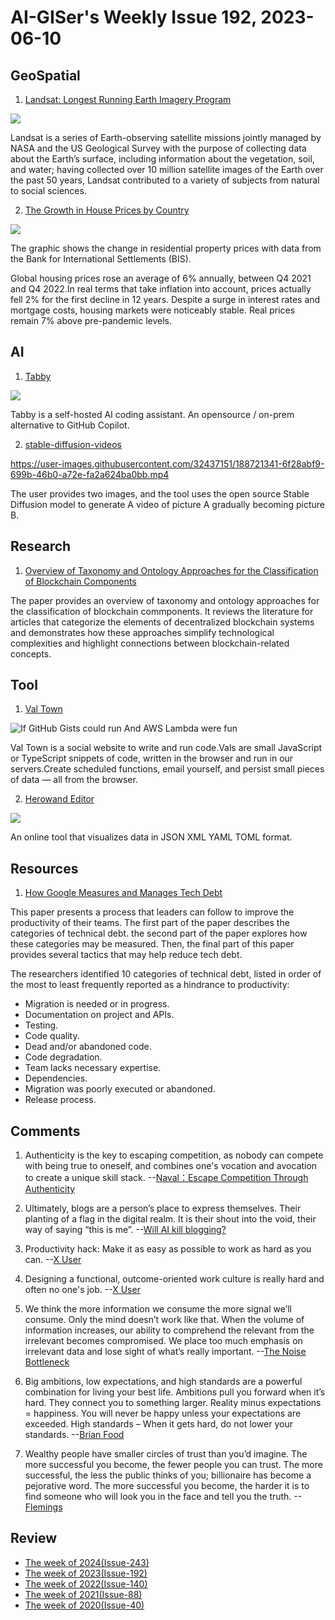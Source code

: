 # AI-GISer's Weekly Issue 192, 2023-06-10

## GeoSpatial

1. [Landsat: Longest Running Earth Imagery Program](https://www.geographyrealm.com/landsat-satellite-imagery/)

![](https://cdn.shortpixel.ai/spai/q_lossy+w_810+h_462+to_webp+ret_img/https://www.geographyrealm.com/wp-content/uploads/2022/07/landsat-1-and-8-comparison.jpg)

Landsat is a series of Earth-observing satellite missions jointly managed by NASA and the US Geological Survey with the purpose of collecting data about the Earth’s surface, including information about the vegetation, soil, and water; having collected over 10 million satellite images of the Earth over the past 50 years, Landsat contributed to a variety of subjects from natural to social sciences.

2. [The Growth in House Prices by Country](https://www.visualcapitalist.com/the-growth-in-house-prices-by-country/)

![](https://www.visualcapitalist.com/wp-content/uploads/2023/06/MIAMHOUSING-REAL.jpeg)

The graphic shows the change in residential property prices with data from the Bank for International Settlements (BIS).

Global housing prices rose an average of 6% annually, between Q4 2021 and Q4 2022.In real terms that take inflation into account, prices actually fell 2% for the first decline in 12 years. Despite a surge in interest rates and mortgage costs, housing markets were noticeably stable. Real prices remain 7% above pre-pandemic levels.

## AI

1. [Tabby](https://github.com/TabbyML/tabby)

![](https://user-images.githubusercontent.com/388154/230440226-9bc01d05-9f57-478b-b04d-81184eba14ca.gif)

Tabby is a self-hosted AI coding assistant. An opensource / on-prem alternative to GitHub Copilot.

2. [stable-diffusion-videos](https://github.com/nateraw/stable-diffusion-videos)

https://user-images.githubusercontent.com/32437151/188721341-6f28abf9-699b-46b0-a72e-fa2a624ba0bb.mp4

The user provides two images, and the tool uses the open source Stable Diffusion model to generate A video of picture A gradually becoming picture B.

## Research

1. [Overview of Taxonomy and Ontology Approaches for the Classification of Blockchain Components](<https://www.wseas.com/journals/cr/2023/a085118-002(2023).pdf>)

The paper provides an overview of taxonomy and ontology approaches for the classification of blockchain commponents. It reviews the literature for articles that categorize the elements of decentralized blockchain systems and demonstrates how these approaches simplify technological complexities and highlight connections between blockchain-related concepts.

## Tool

1. [Val Town](https://www.val.town/)

![If GitHub Gists could run And AWS Lambda were fun](https://www.val.town/build/_assets/val-notated-230511@2x-VQQSTPU2.png)

Val Town is a social website to write and run code.Vals are small JavaScript or TypeScript snippets of code, written in the browser and run in our servers.Create scheduled functions, email yourself, and persist small pieces of data — all from the browser.

2. [Herowand Editor](https://editor.herowand.com/)

![](https://cdn.beekka.com/blogimg/asset/202304/bg2023041703.webp)

An online tool that visualizes data in JSON XML YAML TOML format.

## Resources

1. [How Google Measures and Manages Tech Debt](https://newsletter.abinoda.com/p/measuring-and-managing-tech-debt)

This paper presents a process that leaders can follow to improve the productivity of their teams. The first part of the paper describes the categories of technical debt. the second part of the paper explores how these categories may be measured. Then, the final part of this paper provides several tactics that may help reduce tech debt.

The researchers identified 10 categories of technical debt, listed in order of the most to least frequently reported as a hindrance to productivity:

- Migration is needed or in progress.
- Documentation on project and APIs.
- Testing.
- Code quality.
- Dead and/or abandoned code.
- Code degradation.
- Team lacks necessary expertise.
- Dependencies.
- Migration was poorly executed or abandoned.
- Release process.

## Comments

1. Authenticity is the key to escaping competition, as nobody can compete with being true to oneself, and combines one's vocation and avocation to create a unique skill stack.
   --[Naval：Escape Competition Through Authenticity](https://nav.al/competition-authenticity)

2. Ultimately, blogs are a person’s place to express themselves. Their planting of a flag in the digital realm. It is their shout into the void, their way of saying “this is me”.
   --[Will AI kill blogging?](https://herman.bearblog.dev/will-ai-kill-blogging/)

3. Productivity hack: Make it as easy as possible to work as hard as you can.
   --[X User](https://twitter.com/AlexHormozi/status/1662995079366344705)

4. Designing a functional, outcome-oriented work culture is really hard and often no one's job.
   --[X User](https://twitter.com/mulegirl/status/1666618801910349824)

5. We think the more information we consume the more signal we’ll consume. Only the mind doesn’t work like that. When the volume of information increases, our ability to comprehend the relevant from the irrelevant becomes compromised. We place too much emphasis on irrelevant data and lose sight of what’s really important.
   --[The Noise Bottleneck](https://fs.blog/noise-and-signal-nassim-taleb/)

6. Big ambitions, low expectations, and high standards are a powerful combination for living your best life. Ambitions pull you forward when it’s hard. They connect you to something larger. Reality minus expectations = happiness. You will never be happy unless your expectations are exceeded. High standards – When it gets hard, do not lower your standards.
   --[Brian Food](https://ctt.ec/f7083)

7. Wealthy people have smaller circles of trust than you’d imagine. The more successful you become, the fewer people you can trust. The more successful, the less the public thinks of you; billionaire has become a pejorative word. The more successful you become, the harder it is to find someone who will look you in the face and tell you the truth.
   --[Flemings](https://www.vice.com/en/article/bvjm9z/the-man-who-knows-what-the-worlds-richest-people-want-and-how-to-get-it)

## Review

- [The week of 2024(Issue-243)](../2024/issue-243.md)
- [The week of 2023(Issue-192)](../2023/issue-192.md)
- [The week of 2022(Issue-140)](../2022/issue-140.md)
- [The week of 2021(Issue-88)](../2021/issue-88.md)
- [The week of 2020(Issue-40)](../2020/issue-40.md)
